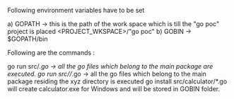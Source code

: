 Following environment variables have to be set 

a) GOPATH -> this is the path of the work space which is till the "go poc" project is placed <PROJECT_WKSPACE>/"go poc"
b) GOBIN -> $GOPATH/bin

Following are the commands :

go run src/*.go -> all the go files which belong to the main package are executed.
go run src/<xyz>/*.go -> all the go files which belong to the main package residing the xyz directory is executed
go install src/calculator/*.go will create calculator.exe for Windows and will be stored in GOBIN folder.

 